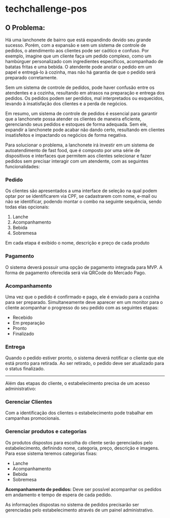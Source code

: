 # techchallenge-pos

## O Problema:
Há uma lanchonete de bairro que está expandindo devido seu grande sucesso. 
Porém, com a expansão e sem um sistema de controle de pedidos, o atendimento aos clientes pode ser caótico e confuso. 
Por exemplo, imagine que um cliente faça um pedido complexo, como um hambúrguer personalizado com ingredientes específicos, acompanhado de batatas fritas e uma bebida. 
O atendente pode anotar o pedido em um papel e entregá-lo à cozinha, mas não há garantia de que o pedido será preparado corretamente.

Sem um sistema de controle de pedidos, pode haver confusão entre os atendentes e a cozinha, resultando em atrasos na preparação e entrega dos pedidos. 
Os pedidos podem ser perdidos, mal interpretados ou esquecidos, levando à insatisfação dos clientes e a perda de negócios.

Em resumo, um sistema de controle de pedidos é essencial para garantir que a lanchonete possa atender os clientes de maneira eficiente, 
gerenciando seus pedidos e estoques de forma adequada. 
Sem ele, expandir a lanchonete pode acabar não dando certo, resultando em clientes insatisfeitos e impactando os negócios de forma negativa.


Para solucionar o problema, a lanchonete irá investir em um sistema de autoatendimento de fast food,
que é composto por uma série de dispositivos e interfaces que permitem aos clientes selecionar e fazer pedidos sem precisar interagir com um atendente, com as seguintes funcionalidades:

### Pedido
Os clientes são apresentados a uma interface de seleção na qual podem optar por se identificarem via CPF, se cadastrarem com nome, e-mail ou não se identificar, podendo montar o combo na seguinte sequência, sendo todas elas opcionais:
    
1. Lanche
2. Acompanhamento
3. Bebida
4. Sobremesa

Em cada etapa é exibido o nome, descrição e preço de cada produto

### Pagamento
O sistema deverá possuir uma opção de pagamento integrada para MVP. A forma de pagamento oferecida será via QRCode do Mercado Pago.

### Acompanhamento
Uma vez que o pedido é confirmado e pago, ele é enviado para a cozinha para ser preparado.
Simultaneamente deve aparecer em um monitor para o cliente acompanhar o progresso do seu pedido com as seguintes etapas:
- Recebido
- Em preparação
- Pronto
- Finalizado

### Entrega

Quando o pedido estiver pronto, o sistema deverá notificar o cliente que ele está pronto para retirada. 
Ao ser retirado, o pedido deve ser atualizado para o status finalizado.

---

Além das etapas do cliente, o estabelecimento precisa de um acesso administrativo:


### Gerenciar Clientes
Com a identificação dos clientes o estabelecimento pode trabalhar em campanhas promocionais.

### Gerenciar produtos e categorias
Os produtos dispostos para escolha do cliente serão gerenciados pelo estabelecimento, definindo nome, categoria, preço, descrição e imagens. Para esse sistema teremos categorias fixas:
- Lanche
- Acompanhamento
- Bebida
- Sobremesa

**Acompanhamento de pedidos:** Deve ser possível acompanhar os pedidos em andamento e tempo de espera de cada pedido.

As informações dispostas no sistema de pedidos precisarão ser gerenciadas pelo estabelecimento através de um painel administrativo.
